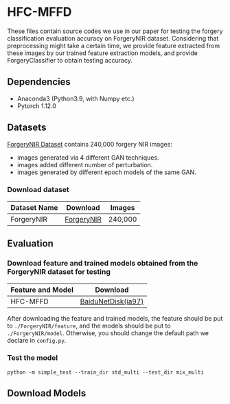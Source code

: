 # HFC-MFFD
These files contain source codes we use in our paper for testing the forgery classification evaluation accuracy on ForgeryNIR dataset.
Considering that preprocessing might take a certain time, we provide feature extracted from these images by our trained feature extraction models, and provide ForgeryClassifier to obtain testing accuracy.

## Dependencies

* Anaconda3 (Python3.9, with Numpy etc.)
* Pytorch 1.12.0

## Datasets
[ForgeryNIR Dataset](https://github.com/AEP-WYK/forgerynir) contains 240,000 forgery NIR images:
- images generated via 4 different GAN techniques. 
- images added different number of perturbation.
- images generated by different epoch models of the same GAN.   

### Download dataset

| Dataset Name | Download                                                   | Images  |
| ------------ | ---------------------------------------------------------- | ------- |
| ForgeryNIR   | [ForgeryNIR](https://github.com/AEP-WYK/forgerynir)        | 240,000 |


## Evaluation
### Download feature and trained models obtained from the ForgeryNIR dataset for testing

| Feature and Model   | Download                                                     |
| ------- | ------------------------------------------------------------ |
| HFC-MFFD | [BaiduNetDisk(ia97)](https://pan.baidu.com/s/1Wgm8uSrkGdWeAYuhRSITcw) |


After downloading the feature and trained models, the feature should be put to `./ForgeryNIR/feature`, and the models should be put to `./ForgeryNIR/model`. Otherwise, you should change the default path we declare in `config.py`.

### Test the model

```
python -m simple_test --train_dir std_multi --test_dir mix_multi
```

## Download Models
